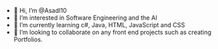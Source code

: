- 👋 Hi, I’m @AsadI10
- 👀 I’m interested in Software Engineering and the AI
- 🌱 I’m currently learning c#, Java, HTML, JavaScript and CSS
- 💞️ I’m looking to collaborate on any front end projects such as creating Portfolios.

<!---
AsadI10/AsadI10 is a ✨ special ✨ repository because its `README.md` (this file) appears on your GitHub profile.
You can click the Preview link to take a look at your changes.
--->
